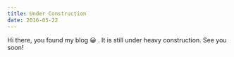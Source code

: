 ```yaml
---
title: Under Construction
date: 2016-05-22
---
```


Hi there, you found my blog 😀 . It is still under heavy construction. See you soon!
